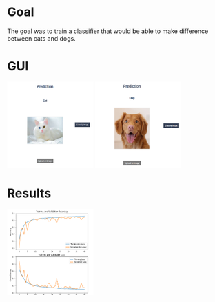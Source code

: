 # Goal
The goal was to train a classifier that would be able to make difference between cats and dogs.

# GUI
<img src="images/catpred.png" width="200" height="200">
<img src="images/dog_pred.png" width="200" height="200">

# Results
<img src="images/result.png" width="200" height="200">
